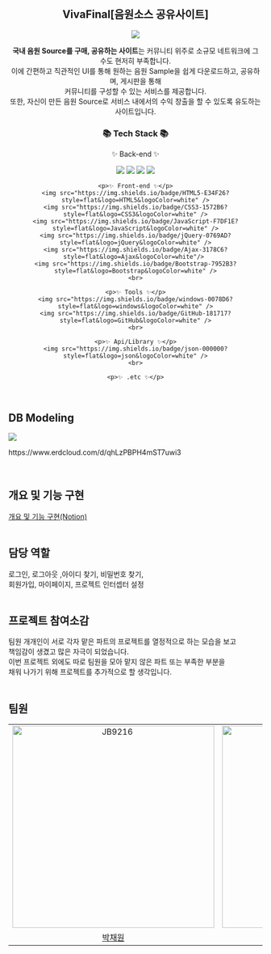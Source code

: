 
<h2 align=center>VivaFinal[음원소스 공유사이트]</h2>
<div align=center>
	<img src="https://capsule-render.vercel.app/api?type=waving&color=purple&height=200&section=header&text=Viva&fontSize=90" />

<b>국내 음원 Source를 구매, 공유하는 사이트</b>는 커뮤니티 위주로 소규모 네트워크에 그 수도 현저히 부족합니다.<br> 이에 간편하고 직관적인 UI를 통해 원하는 음원 Sample을 쉽게 다운로드하고, 공유하며, 게시판을 통해<br> 커뮤니티를 구성할 수 있는 서비스를 제공합니다.<br> 또한, 자신이 만든 음원 Source로 서비스 내에서의 수익 창출을 할 수 있도록 유도하는 사이트입니다.
</div>

<div align=center>
	<h3>📚 Tech Stack 📚</h3>
</div>

<div align="center">
	<p>✨ Back-end ✨</p>
	<img src="https://img.shields.io/badge/Java-007396?style=flat&logo=Conda-Forge&logoColor=white" />
	<img src="https://img.shields.io/badge/oracle-F80000?style=flat&logo=oracle&logoColor=white"/>
	<img src="https://img.shields.io/badge/apachetomcat-F8DC75?style=flat&logo=ApacheTomcat&logoColor=white" />
	<img src="https://img.shields.io/badge/spring-6DB33F?style=flat&logo=spring&logoColor=white" />
	<br>
	
	<p>✨ Front-end ✨</p>
	<img src="https://img.shields.io/badge/HTML5-E34F26?style=flat&logo=HTML5&logoColor=white" />
	<img src="https://img.shields.io/badge/CSS3-1572B6?style=flat&logo=CSS3&logoColor=white" />
	<img src="https://img.shields.io/badge/JavaScript-F7DF1E?style=flat&logo=JavaScript&logoColor=white" />
	<img src="https://img.shields.io/badge/jQuery-0769AD?style=flat&logo=jQuery&logoColor=white" />
	<img src="https://img.shields.io/badge/Ajax-3178C6?style=flat&logo=Ajax&logoColor=white"/> 
	<img src="https://img.shields.io/badge/Bootstrap-7952B3?style=flat&logo=Bootstrap&logoColor=white" />
	<br>
 
	<p>✨ Tools ✨</p>
 	<img src="https://img.shields.io/badge/windows-0078D6?style=flat&logo=windows&logoColor=white" />
 	<img src="https://img.shields.io/badge/GitHub-181717?style=flat&logo=GitHub&logoColor=white" />
	<br>
 
	<p>✨ Api/Library ✨</p>
	<img src="https://img.shields.io/badge/json-000000?style=flat&logo=json&logoColor=white" />
	<br>
 
	<p>✨ .etc ✨</p>
 	
</div>
<br>

<h2>DB Modeling</h2>
<img src="https://github.com/gami03/new_semi_project/assets/128332485/4ffe22ee-51af-4496-b126-004b5eb99313" />
<p>https://www.erdcloud.com/d/qhLzPBPH4mST7uwi3</p>
<br>

<h2>개요 및 기능 구현</h2>
<a href="https://pacific-dimple-9f0.notion.site/5abb3a53809e4a9688ab67ead060de7d?v=f9b78162f19647a580633b14c8cf2135&pvs=4">개요 및 기능 구현(Notion)</a>
<br><br>

<h2>담당 역할</h2>
	로그인, 로그아웃 ,아이디 찾기, 비밀번호 찾기,<br>회원가입, 마이페이지, 프로젝트 인터셉터 설정
<br><br>

<h2>프로젝트 참여소감</h2>
	팀원 개개인이 서로 각자 맡은 파트의 프로젝트를 열정적으로 하는 모습을 보고<br>책임감이 생겼고 많은 자극이 되었습니다. <br>
 	이번 프로젝트 외에도 따로 팀원을 모아 맡지 않은 파트 또는 부족한 부분을 <br>채워 나가기 위해 프로젝트를 추가적으로 할 생각입니다. 
<br><br>

<h2>팀원</h2>
<table>
    <tr>
        <td align="center"><a target="_blank" rel="noopener noreferrer nofollow" href="https://github.com/Rivershot"><img src="https://avatars.githubusercontent.com/u/128332735?v=4" width="400px" alt="JB9216" style="max-width: 100%;"></a></td>
        <td align="center"><a target="_blank" rel="noopener noreferrer nofollow" href="https://github.com/bbbbboo"><img src="https://avatars.githubusercontent.com/u/121911273?v=4" width="400px" alt="eneinp" style="max-width: 100%;"></a></td>
        <td align="center"><a target="_blank" rel="noopener noreferrer nofollow" href=""><img src="https://avatars.githubusercontent.com/u/128332485?v=4" width="400px" alt="gami03" style="max-width: 100%;"></a></td>
        <td align="center"><a target="_blank" rel="noopener noreferrer nofollow" href=""><img src="https://avatars.githubusercontent.com/u/115006836?v=4" width="400px" alt="HaHuRyu" style="max-width: 100%;"></a></td>
    </tr>
    <tr>
        <td align="center"><a href="https://github.com/JB9216">박채원</a></td>
        <td align="center"><a href="https://github.com/eneinp">이보현</a></td>
        <td align="center"><a href="https://github.com/gami03">황지선</a></td>
        <td align="center"><a href="https://github.com/HaHuRyu">김우정</a></td>
    </tr>
</table>
 <br>
